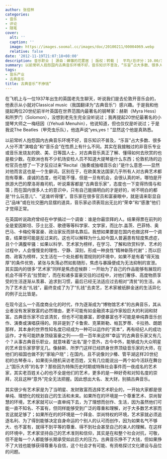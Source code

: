 ```yaml
---
author: 张佳林
categories:
- 音乐
- 评论
- 随笔
cover:
  alt: ''
  caption: ''
  image: https://images.soomal.cc/images/doc/20100211/00004069.webp
  relative: false
date: '2012-11-19T21:07:18+08:00'
description: 音乐职业 | 源自：蝉雏的花雾居 | 版权：转载 |  平均/总评分：10.00/30
summary: 以前常听人抱怨国内古典音乐环境不好，音乐知识不普及，“乐盲”占大多数、很多人分不清“演唱会”和“音乐会”在性质上有什么不同。其实在我接触过的非音乐专业或音乐发烧友的欧、美、日等国人士，对古典音乐真正了解、懂得如何去欣赏的也是极少数。区别在于，在欧美发达国家几乎所有人对古典艺术都抱有尊重、虔诚的态度……
tags:
- 音乐产业
- 古典音乐
title: 古典音乐“不挣钱”
---
```


在飞机上与一位1937年出生的英国老先生聊天，听说我们是去伦敦开音乐会的，他表示从小就对Classical music（我国翻译为“古典音乐”）感兴趣。于是我和他提起两位20世纪前半叶英国在世界范围内最著名的钢琴家：赫斯（Myra Hess）和所罗门（Solomon），没想到老先生完全没听说过；我再提起20世纪最著名的小提琴大师之一梅纽因（(Yehudi Menuhin），他说知道，但也仅仅是听说过；于是我说The Beatles（甲壳虫乐队），他连声说“yes,yes！”显然这个他是真熟悉。

以前常听人抱怨国内古典音乐环境不好，音乐知识不普及，“乐盲”占大多数、很多人分不清“演唱会”和“音乐会”在性质上有什么不同。其实在我接触过的非音乐专业或音乐发烧友的欧、美、日等国人士，对古典音乐真正了解、懂得如何去欣赏的也是极少数。在欧洲也有不少机场安检人员不知道大提琴是什么东西；伦敦机场的边检官员也想了一下才反应过来“Recital（独奏或独唱音乐会）”是什么意思――显然对他而言这也是一个生僻词。区别在于，在欧美发达国家几乎所有人对古典艺术都抱有尊重、虔诚的态度，他可能不懂，但是一旦有机会，会很认真的听。哪怕是开旅游大巴的摩洛哥裔司机，听说乘客都是“古典音乐家”，态度也一下变得热情与和蔼；而在国内很多人士的意识中，只有自己能搞明白的才是好的，听不明白的都是“什么玩意儿”、“这谁听得懂”。音乐家在很多官员和富豪眼中，就是请来彰显自己“品味”或在社交圈内显摆的道具，音乐家必须表现出无比的“荣幸”和“感激”他们才觉得正常。

在英国听说政府曾经在中学搞过一个调查：谁是你最崇拜的人。结果得票在前列的全是爱因斯坦、莎士比亚、歌德等等科学家、文学家，而比尔.盖茨、巴菲特、奥巴马、卡梅伦等富豪、政治家反而排名靠后。我想如果要是在国内也做这样一个调查，结果很可能是反过来的。这也可以解释为什么如今国人普遍患有轻度焦虑症，且个个满腹牢骚：如果以科学、艺术家为榜样，在学习、了解和欣赏科学、艺术的过程中，人会慢慢变的理性、宁静、深刻，形成一种良性“精神新陈代谢”；而以巨商、政客为榜样，又生活在一个处处都有潜规则的环境中，如果不是有着“得天独厚”的条件优势，紧张与失落必然如影随形，焦虑与暴躁便成为无法抑制的宣泄。其实国内的很多“艺术家”同样是焦虑症候群：一开始为了自己的作品能够有展现的机会不得不去“拉赞助”，而在和诸多富豪交往的过程中，对他们奢侈、高度物质享受的生活逐渐从羡慕、追求到习惯，最后已经无法适应过去相对“清贫”的生活。从为了艺术去“扎钱”，最终变成了为了“扎钱”去卖艺，艺术家被纸醉金迷的生活异化的例子比比皆是。

在现今这么一个高度商业化的时代，作为逐渐成为“博物馆艺术”的古典音乐，其从业者没有发家致富的必然理由，更不可能有如金融资本运作家般巨大的利润和财富。古典音乐家不应该清贫，但也不可能暴富，即便暴富也不可能是单纯靠音乐创作、演奏或演唱获得的。除非是到了卡鲁索、克莱斯勒、帕瓦罗蒂、卡拉扬、朗朗那样，其本身的世界性知名度已经成为一种可以运作的“资本”，再有经纪人的成功运作，才有可能跻身顶级富豪之列――但一百年来这样“幸运”的古典音乐家又有几个？从事古典音乐职业，就意味着“出名”是个意外，古今中外，能够成为大众明星的艺术音乐家寥寥无几。像赫斯、所罗门这样已经跻身世界顶级音乐家的大师，在他们的祖国也做不到“家喻户晓”；在国内，且不说像刘少椿、管平湖这样20世纪初的古琴泰斗，如果街头随机采访老百姓，又有几位能说出一两个如今活跃在舞台上“国乐大师”的名字？那些因为特殊历史时期或特殊社会事件而一夜成名的艺术家，其实老百姓关心的也不全是他们的艺术，更多的是一种好奇和对知名度的崇拜，况且这种“意外”完全无法把握。因此想出大名、发大财，别搞古典音乐。

其实很少有艺术家是为了当明星、发财致富而选择艺术职业的，一开始大家都是很单纯、理想化的规划自己的生活和未来。如果所在的环境是一个尊重艺术、崇尚智慧的环境，艺术家就可以一直单纯下去，为了理想而创作、生活，因为虽然他们可能一直不知名、不富有，但同样能够受到广泛的尊重和理解，对于大多数艺术家而言这就足够了；如果所在的的环境是一个拜金、崇尚特权的环境，艺术家就必须追逐名利、为了得到能够决定自身命运的个别人的认可而创作，因为如果名气不够大、也不富有，就得不到平等的尊重、得不到社会甚至自己的亲人的理解。在这样的环境中，艺术家坚持自己的艺术准则和信仰，其实是在和整个社会对抗，可敬，但不是每一个人都能够长期承受如此巨大的压力。古典音乐挣不了大钱，但如果挣不了大钱也能够获得尊重与自信，这个社会才有可能、有资格探讨文化建设与品位的问题。